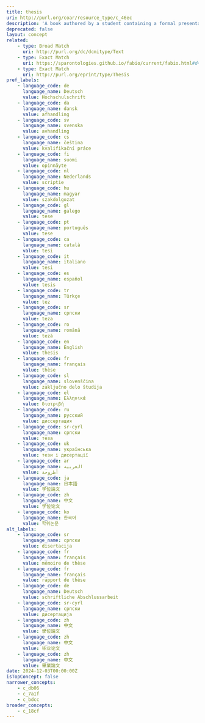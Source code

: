 ```yaml
---
title: thesis
uri: http://purl.org/coar/resource_type/c_46ec
description: 'A book authored by a student containing a formal presentations of research outputs submitted for examination in completion of a course of study at an institution of higher education, to fulfil the requirements for an academic degree. Also known as a dissertation. [Source: https://sparontologies.github.io/fabio/current/fabio.html#d4e5748]'
deprecated: false
layout: concept
related:
    - type: Broad Match
      uri: http://purl.org/dc/dcmitype/Text
    - type: Exact Match
      uri: https://sparontologies.github.io/fabio/current/fabio.html#d4e5748
    - type: Exact Match
      uri: http://purl.org/eprint/type/Thesis
pref_labels:
    - language_code: de
      language_name: Deutsch
      value: Hochschulschrift
    - language_code: da
      language_name: dansk
      value: afhandling
    - language_code: sv
      language_name: svenska
      value: avhandling
    - language_code: cs
      language_name: čeština
      value: kvalifikační práce
    - language_code: fi
      language_name: suomi
      value: opinnäyte
    - language_code: nl
      language_name: Nederlands
      value: scriptie
    - language_code: hu
      language_name: magyar
      value: szakdolgozat
    - language_code: gl
      language_name: galego
      value: tese
    - language_code: pt
      language_name: português
      value: tese
    - language_code: ca
      language_name: català
      value: tesi
    - language_code: it
      language_name: italiano
      value: tesi
    - language_code: es
      language_name: español
      value: tesis
    - language_code: tr
      language_name: Türkçe
      value: tez
    - language_code: sr
      language_name: српски
      value: teza
    - language_code: ro
      language_name: română
      value: teză
    - language_code: en
      language_name: English
      value: thesis
    - language_code: fr
      language_name: français
      value: thèse
    - language_code: sl
      language_name: slovenščina
      value: zaključno delo študija
    - language_code: el
      language_name: Ελληνικά
      value: διατριβή
    - language_code: ru
      language_name: русский
      value: диссертация
    - language_code: sr-cyrl
      language_name: српски
      value: теза
    - language_code: uk
      language_name: українська
      value: тези і дисертації
    - language_code: ar
      language_name: العربية
      value: أطروحة
    - language_code: ja
      language_name: 日本語
      value: 学位論文
    - language_code: zh
      language_name: 中文
      value: 学位论文
    - language_code: ko
      language_name: 한국어
      value: 학위논문
alt_labels:
    - language_code: sr
      language_name: српски
      value: disertacija
    - language_code: fr
      language_name: français
      value: mémoire de thèse
    - language_code: fr
      language_name: français
      value: rapport de thèse
    - language_code: de
      language_name: Deutsch
      value: schriftliche Abschlussarbeit
    - language_code: sr-cyrl
      language_name: српски
      value: дисертација
    - language_code: zh
      language_name: 中文
      value: 學位論文
    - language_code: zh
      language_name: 中文
      value: 毕业论文
    - language_code: zh
      language_name: 中文
      value: 畢業論文
date: 2024-12-03T00:00:00Z
isTopConcept: false
narrower_concepts:
    - c_db06
    - c_7a1f
    - c_bdcc
broader_concepts:
    - c_18cf
---
```


